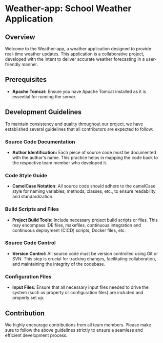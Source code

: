 # Weather-app: School Weather Application

## Overview
Welcome to the Weather-app, a weather application designed to provide real-time weather updates. This application is a collaborative project, developed with the intent to deliver accurate weather forecasting in a user-friendly manner.

## Prerequisites
- **Apache Tomcat:** Ensure you have Apache Tomcat installed as it is essential for running the server.

## Development Guidelines
To maintain consistency and quality throughout our project, we have established several guidelines that all contributors are expected to follow:

### Source Code Documentation
- **Author Identification:** Each piece of source code must be documented with the author's name. This practice helps in mapping the code back to the respective team member who developed it.

### Code Style Guide
- **CamelCase Notation:** All source code should adhere to the camelCase style for naming variables, methods, classes, etc., to ensure readability and standardization.

### Build Scripts and Files
- **Project Build Tools:** Include necessary project build scripts or files. This may encompass IDE files, makefiles, continuous integration and continuous deployment (CICD) scripts, Docker files, etc.

### Source Code Control
- **Version Control:** All source code must be version controlled using Git or SVN. This step is crucial for tracking changes, facilitating collaboration, and maintaining the integrity of the codebase.

### Configuration Files
- **Input Files:** Ensure that all necessary input files needed to drive the system (such as property or configuration files) are included and properly set up.

## Contribution
We highly encourage contributions from all team members. Please make sure to follow the above guidelines strictly to ensure a seamless and efficient development process.

